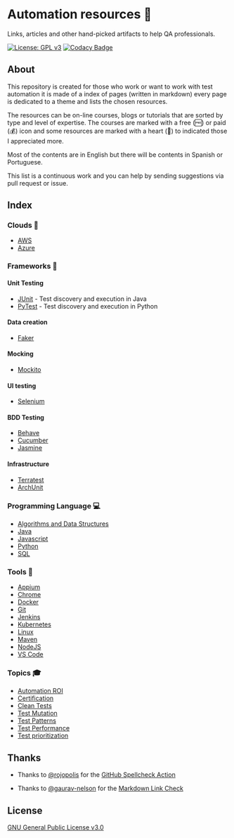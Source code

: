# Automation resources 🤖

Links, articles and other hand-picked artifacts to help QA professionals.

[![License: GPL v3](https://img.shields.io/badge/License-GPLv3-blue.svg)](https://www.gnu.org/licenses/gpl-3.0)
[![Codacy Badge](https://api.codacy.com/project/badge/Grade/cb911d602af6436a9fa5073616aa7815)](https://www.codacy.com/manual/edumco/automation-resources?utm_source=github.com&utm_medium=referral&utm_content=edumco/automation-resources&utm_campaign=Badge_Grade)

## About

This repository is created for those who work or want to work with test automation it is made of a index of pages (written in markdown) every page is dedicated to a theme and lists the chosen resources.

The resources can be on-line courses, blogs or tutorials that are sorted by type and level of expertise. The courses are marked with a free (🆓) or paid (💰) icon and some resources are marked with a heart (🖤) to indicated those I appreciated more.

Most of the contents are in English but there will be contents in Spanish or Portuguese.

This list is a continuous work and you can help by sending suggestions via pull request or issue.

## Index

### Clouds 🎯

- [AWS](docs/clouds/aws.md)
- [Azure](docs/clouds/azure.md)

### Frameworks 📝

#### Unit Testing

- [JUnit](docs/frameworks/junit.md) - Test discovery and execution in Java
- [PyTest](docs/frameworks/pytest.md) - Test discovery and execution in Python

#### Data creation

- [Faker](docs/frameworks/faker.md)

#### Mocking

- [Mockito](docs/frameworks/mockito.md)

#### UI testing

- [Selenium](docs/frameworks/selenium.md)

#### BDD Testing

- [Behave](docs/frameworks/behave.md)
- [Cucumber](docs/frameworks/cucumber.md)
- [Jasmine](docs/frameworks/jasmine.md)


#### Infrastructure

- [Terratest](docs/frameworks/terratest.md)
- [ArchUnit](docs/frameworks/archunit.md)

### Programming Language 💻

- [Algorithms and Data Structures](docs/programming/algorithms.md)
- [Java](docs/programming/java.md)
- [Javascript](docs/programming/javascript.md)
- [Python](docs/programming/python.md)
- [SQL](docs/programming/sql.md)

### Tools 🔨

- [Appium](docs/tools/appium.md)
- [Chrome](docs/tools/chrome.md)
- [Docker](docs/tools/docker.md)
- [Git](docs/tools/linux.md)
- [Jenkins](docs/tools/jenkins.md)
- [Kubernetes](docs/tools/kubernetes.md)
- [Linux](docs/tools/git.md)
- [Maven](docs/tools/maven.md)
- [NodeJS](docs/tools/nodejs.md)
- [VS Code](docs/tools/vscode.md)

### Topics 🎓

- [Automation ROI](docs/topics/automation-roi.md)
- [Certification](docs/topics/certification.md)
- [Clean Tests](docs/topics/clean-tests.md)
- [Test Mutation](docs/topics/test-mutation.md)
- [Test Patterns](docs/topics/test-patterns.md)
- [Test Performance](docs/topics/test-performance.md)
- [Test prioritization](docs/topics/test-priorization.md)

## Thanks

- Thanks to [@rojopolis](https://github.com/rojopolis) for the [GitHub Spellcheck Action](https://github.com/rojopolis/spellcheck-github-actions)

- Thanks to [@gaurav-nelson](https://github.com/gaurav-nelson) for the [Markdown Link Check](https://github.com/gaurav-nelson/github-action-markdown-link-check)

## License

[GNU General Public License v3.0](LICENSE)
